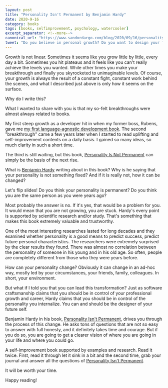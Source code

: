 ```yaml
---
layout: post
title: "Personality Isn't Permanent by Benjamin Hardy"
date: 2020-9-16
category: books
tags: [books, selfimprovement, psychology, watercooler]
excerpt_separator: <!--more-->
canonical_url: "https://www.sandordargo.com/blog/2020/09/16/personality-is-not-permanent"
tweet: "Do you believe in personal growth? Do you want to design your future self?"
---
```

Growth is not linear. Sometimes it seems like you grow little by little, every day a bit. Sometimes you hit plateaus and it feels like you can't really achieve the levels you wanted. While other times you make your breakthrough and finally you skyrocketed to unimaginable levels. Of course, your growth is always the result of a constant fight, constant work behind the scenes, and what I described just above is only how it seems on the surface.
<!--more-->
Why do I write this?

What I wanted to share with you is that my so-felt breakthroughs were almost always related to books.

My first steep growth as a developer hit in when my former boss, Rubens, gave me [my first language-agnostic development book](https://amzn.to/2BMjbKQ). The second "breakthrough" came a few years later when I started to read uplifting and self-improvement contents on a daily basis. I gained so many ideas, so much clarity in such a short time.

The third is still waiting, but this book, [Personality Is Not Permanent](https://amzn.to/3iHXCvv) can simply be the basis of the next rise.

What is [Benjamin Hardy](https://benjaminhardy.com/) writing about in this book? Why is he saying that your personality is not something fixed? And if it is really not, how it can be changed?

Let's flip slides! Do you think your personality is permanent? Do you think you are the same person as you were years ago?

Most probably the answer is no. If it's yes, that would be a problem for you. It would mean that you are not growing, you are stuck. Hardy's every point is supported by scientific research and/or study. That's something that makes this book extremely valuable and trustworthy.

One of the most interesting researches lasted for long decades and they examined whether personality is a good means to predict success, predict future personal characteristics. The researchers were extremely surprised by the clear results they found. There was almost no correlation between the personality of someone in his young and in his old age. So often, people are completely different from those who they were years before.

How can your personality change? Obviously it can change in an ad-hoc way, mostly led by your circumstances, your friends, family, colleagues. In short, your environment.

But what if I told you that you can lead this transformation? Just as software craftsmanship claims that you should be in control of your professional growth and career, Hardy claims that you should be in control of the personality you internalize. You can and should be the designer of your future self.

Benjamin Hardy in his book, [Personality Isn't Permanent](https://amzn.to/3iHXCvv), drives you through the process of this change. He asks tons of questions that are not so easy to answer with full honesty, and it definitely takes time and courage. But if you do so, you are going to get a clearer vision of where you are going in your life and where you could go.

A self-improvement book supported by examples and research. Read it twice. First, read it through let it sink in a bit and the second time, grab your journal and answer all the questions of [Personality Isn't Permanent](https://amzn.to/3iHXCvv).

It will be worth your time.

Happy reading!
